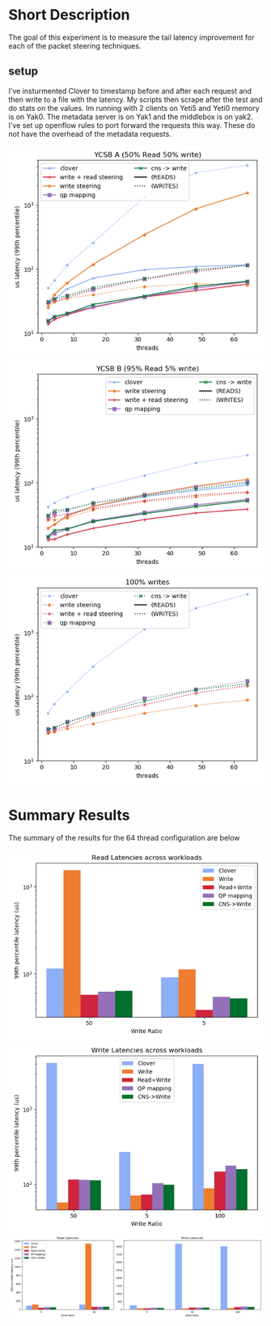 # Short Description

The goal of this experiment is to measure the tail latency improvement for each
of the packet steering techniques. 

## setup

I've insturmented Clover to timestamp before and after each request and then
write to a file with the latency. My scripts then scrape after the test and do
stats on the values. Im running with 2 clients on Yeti5 and Yeti0 memory is on
Yak0. The metadata server is on Yak1 and the middlebox is on yak2. I've set up
openflow rules to port forward the requests this way. These do not have the
overhead of the metadata requests.

![exp0](experiment_0.png)
![exp1](experiment_1.png)
![exp2](experiment_2.png)

# Summary Results

The summary of the results for the 64 thread configuration are below

![summary](summary_read.png)
![summary](summary_write.png)
![summary](full_summary.png)


